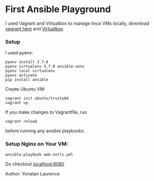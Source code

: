 # First Ansible Playground
I used Vagrant and Virtualbox to manage linux VMs locally, download [vagrant here](https://www.vagrantup.com/downloads.html) and [Virtualbox](https://www.virtualbox.org/wiki/Downloads)

### Setup
I used pyenv:
```
pyenv install 3.7.0
pyenv virtualenv 3.7.0 ansible-venv
pyenv local virtualenv
pyenv activate
pip install ansible
```

Create Ubuntu VM:
```
vagrant init ubuntu/trusty64
vagrant up
```
If you make changes to Vagrantfile, run
```
vagrant reload
```
before running any ansible playbooks.

### Setup Nginx on Your VM:
```
ansible-playbook web-notls.yml
```
Go checkout [localhost:8080](http://localhost:8080)


Author: Yonatan Laurence
